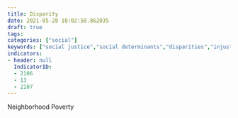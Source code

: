 ```yaml
---
title: Disparity
date: 2021-05-28 18:02:58.862035
draft: true
tags: 
categories: ["social"]
keywords: ["social justice","social determinants","disparities","injustice","justice","inequity"]
indicators:
- header: null
  IndicatorID:
  - 2106
  - 13
  - 2107
---
```


Neighborhood Poverty 
